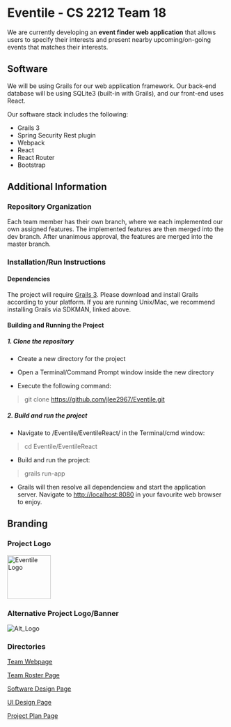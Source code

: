 # Eventile - CS 2212 Team 18

We are currently developing an **event finder web application** that allows users to specify their interests and present nearby upcoming/on-going events that matches their interests.

## Software

We will be using Grails for our web application framework. Our back-end database will be using SQLite3 (built-in with Grails), and our front-end uses React.

Our software stack includes the following:

* Grails 3
* Spring Security Rest plugin
* Webpack
* React
* React Router
* Bootstrap

## Additional Information

### Repository Organization

Each team member has their own branch, where we each implemented our own assigned features. The implemented features are then merged into the dev branch. After unanimous approval, the features are merged into the master branch. 

### Installation/Run Instructions

#### Dependencies

The project will require [Grails 3](https://grails.org/download.html). Please download and install Grails according to your platform. If you are running Unix/Mac, we recommend installing Grails via SDKMAN, linked above. 

#### Building and Running the Project

##### 1. Clone the repository

- Create a new directory for the project

- Open a Terminal/Command Prompt window inside the new directory

- Execute the following command: 

> git clone https://github.com/jlee2967/Eventile.git 

##### 2. Build and run the project

- Navigate to /Eventile/EventileReact/ in the Terminal/cmd window:

> cd Eventile/EventileReact

- Build and run the project:

> grails run-app

- Grails will then resolve all dependenciew and start the application server. Navigate to [http://localhost:8080](http://localhost:8080) in your favourite web browser to enjoy.

## Branding

### Project Logo

<img src="GitHubPages/Images/Eventile Logo.png" alt="Eventile Logo" style="width:100px; height:100px;">

### Alternative Project Logo/Banner

<img src="GitHubPages/Images/eventile_alt_logo.png" alt="Alt_Logo">

### Directories

[Team Webpage](https://jlee2967.github.io/Eventile/)

[Team Roster Page](GitHubPages/TEAMROSTER.md)

[Software Design Page](GitHubPages/SOFTWAREDESIGN.md)

[UI Design Page](GitHubPages/UIDESIGN.md)

[Project Plan Page](GitHubPages/PROJECTPLAN.md)


